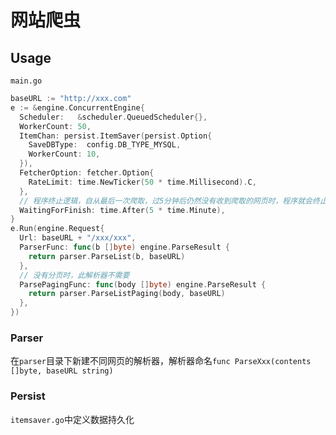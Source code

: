 # 网站爬虫

## Usage

`main.go`

```go
baseURL := "http://xxx.com"
e := &engine.ConcurrentEngine{
  Scheduler:   &scheduler.QueuedScheduler{},
  WorkerCount: 50,
  ItemChan: persist.ItemSaver(persist.Option{
    SaveDBType:  config.DB_TYPE_MYSQL,
    WorkerCount: 10,
  }),
  FetcherOption: fetcher.Option{
    RateLimit: time.NewTicker(50 * time.Millisecond).C,
  },
  // 程序终止逻辑，自从最后一次爬取，过5分钟后仍然没有收到爬取的网页时，程序就会终止
  WaitingForFinish: time.After(5 * time.Minute),
}
e.Run(engine.Request{
  Url: baseURL + "/xxx/xxx",
  ParserFunc: func(b []byte) engine.ParseResult {
    return parser.ParseList(b, baseURL)
  },
  // 没有分页时，此解析器不需要
  ParsePagingFunc: func(body []byte) engine.ParseResult {
    return parser.ParseListPaging(body, baseURL)
  },
})
```

### Parser

在`parser`目录下新建不同网页的解析器，解析器命名`func ParseXxx(contents []byte, baseURL string)`

### Persist

`itemsaver.go`中定义数据持久化